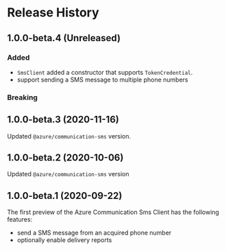 # Release History

## 1.0.0-beta.4 (Unreleased)

### Added

- `SmsClient` added a constructor that supports `TokenCredential`.
- support sending a SMS message to multiple phone numbers

### Breaking


## 1.0.0-beta.3 (2020-11-16)

Updated `@azure/communication-sms` version.

## 1.0.0-beta.2 (2020-10-06)

Updated `@azure/communication-sms` version

## 1.0.0-beta.1 (2020-09-22)

The first preview of the Azure Communication Sms Client has the following features:

- send a SMS message from an acquired phone number
- optionally enable delivery reports
